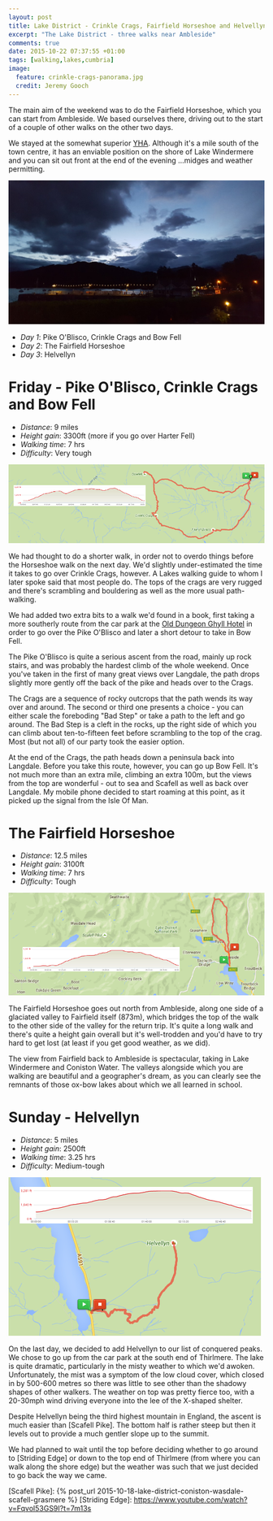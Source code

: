 ```yaml
---
layout: post
title: Lake District - Crinkle Crags, Fairfield Horseshoe and Helvellyn
excerpt: "The Lake District - three walks near Ambleside"
comments: true
date: 2015-10-22 07:37:55 +01:00
tags: [walking,lakes,cumbria]
image:
  feature: crinkle-crags-panorama.jpg
  credit: Jeremy Gooch
---
```


The main aim of the weekend was to do the Fairfield Horseshoe, which you can start from Ambleside.  We based ourselves there, driving out to the start of a couple of other walks on the other two days.

We stayed at the somewhat superior [YHA].  Although it's a mile south of the town centre, it has an enviable position on the shore of Lake Windermere and you can sit out front at the end of the evening ...midges and weather permitting.

![Lake Windermere](/images/lake-windermere-by-night.jpg)

- *Day 1*: Pike O'Blisco, Crinkle Crags and Bow Fell
- *Day 2*: The Fairfield Horseshoe
- *Day 3*: Helvellyn


# Friday - Pike O'Blisco, Crinkle Crags and Bow Fell

- *Distance*: 9 miles
- *Height gain*: 3300ft (more if you go over Harter Fell)
- *Walking time*: 7 hrs
- *Difficulty*: Very tough

![Map Pike Of Blisco Crinkle Crags Bow Fell](/images/map-blisco-crinkle-crags-bow-fell.png)

We had thought to do a shorter walk, in order not to overdo things before the Horseshoe walk on the next day.  We'd slightly under-estimated the time it takes to go over Crinkle Crags, however.  A Lakes walking guide to whom I later spoke said that most people do.  The tops of the crags are very rugged and there's scrambling and bouldering as well as the more usual path-walking.

We had added two extra bits to a walk we'd found in a book, first taking a more southerly route from the car park at the [Old Dungeon Ghyll Hotel] in order to go over the Pike O'Blisco and later a short detour to take in Bow Fell.

The Pike O'Blisco is quite a serious ascent from the road, mainly up rock stairs, and was probably the hardest climb of the whole weekend.  Once you've taken in the first of many great views over Langdale, the path drops slightly more gently off the back of the pike and heads over to the Crags.

The Crags are a sequence of rocky outcrops that the path wends its way over and around.  The second or third one presents a choice - you can either scale the foreboding "Bad Step" or take a path to the left and go around.  The Bad Step is a cleft in the rocks, up the right side of which you can climb about ten-to-fifteen feet before scrambling to the top of the crag.  Most (but not all) of our party took the easier option.

At the end of the Crags, the path heads down a peninsula back into Langdale.  Before you take this route, however, you can go up Bow Fell.  It's not much more than an extra mile, climbing an extra 100m, but the views from the top are wonderful - out to sea and Scafell as well as back over Langdale.  My mobile phone decided to start roaming at this point, as it picked up the signal from the Isle Of Man.


# The Fairfield Horseshoe

- *Distance*: 12.5 miles
- *Height gain*: 3100ft
- *Walking time*: 7 hrs
- *Difficulty*: Tough

![Map Fairfield Horseshoe](/images/map-fairfield-horseshoe.png)

The Fairfield Horseshoe goes out north from Ambleside, along one side of a glaciated valley to Fairfield itself (873m), which bridges the top of the walk to the other side of the valley for the return trip.  It's quite a long walk and there's quite a height gain overall but it's well-trodden and you'd have to try hard to get lost (at least if you get good weather, as we did).

The view from Fairfield back to Ambleside is spectacular, taking in Lake Windermere and Coniston Water.  The valleys alongside which you are walking are beautiful and a geographer's dream, as you can clearly see the remnants of those ox-bow lakes about which we all learned in school.


# Sunday - Helvellyn

- *Distance*: 5 miles
- *Height gain*: 2500ft
- *Walking time*: 3.25 hrs
- *Difficulty*: Medium-tough

![Map Helvellyn](/images/map-helvellyn.png)

On the last day, we decided to add Helvellyn to our list of conquered peaks.  We chose to go up from the car park at the south end of Thirlmere.  The lake is quite dramatic, particularly in the misty weather to which we'd awoken.  Unfortunately, the mist was a symptom of the low cloud cover, which closed in by 500-600 metres so there was little to see other than the shadowy shapes of other walkers.  The weather on top was pretty fierce too, with a 20-30mph wind driving everyone into the lee of the X-shaped shelter.

Despite Helvellyn being the third highest mountain in England, the ascent is much easier than [Scafell Pike].  The bottom half is rather steep but then it levels out to provide a much gentler slope up to the summit.

We had planned to wait until the top before deciding whether to go around to [Striding Edge] or down to the top end of Thirlmere (from where you can walk along the shore edge) but the weather was such that we just decided to go back the way we came.


[YHA]: http://www.yha.org.uk/hostel/ambleside
[Old Dungeon Ghyll Hotel]: http://www.odg.co.uk
[Scafell Pike]: {% post_url 2015-10-18-lake-district-coniston-wasdale-scafell-grasmere %}
[Striding Edge]: https://www.youtube.com/watch?v=Fqvol53GS9I?t=7m13s